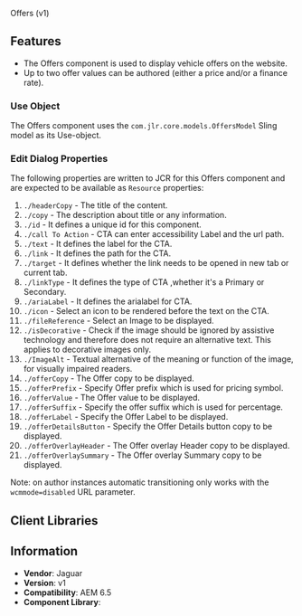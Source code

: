
Offers (v1)

## Features

* The Offers component is used to display vehicle offers on the website.
* Up to two offer values can be authored (either a price and/or a finance rate).

### Use Object
The Offers component uses the `com.jlr.core.models.OffersModel` Sling model as its Use-object.


### Edit Dialog Properties
The following properties are written to JCR for this Offers component and are expected to be available as `Resource` properties:

1. `./headerCopy` - The title of the content.
2. `./copy` - The description about title or any information.
3. `./id` - It defines a unique id for this component.
4. `./call To Action` - CTA can enter accessibility Label and the url path.
5. `./text` - It defines the label for the CTA.
6. `./link` - It defines the path for the CTA.
7. `./target`  - It defines whether the link needs to be opened in new tab or current tab.
8. `./linkType` - It defines the type of CTA ,whether it's a Primary or Secondary.
9. `./ariaLabel` - It defines the arialabel for CTA.
10. `./icon` - Select an icon to be rendered before the text on the CTA.
11. `./fileReference` - Select an Image to be displayed.
12. `./isDecorative` - Check if the image should be ignored by assistive technology and therefore does not require an alternative text. This applies to decorative images only.
13. `./ImageAlt` - Textual alternative of the meaning or function of the image, for visually impaired readers.
14. `./offerCopy` - The Offer copy to be displayed.
15. `./offerPrefix` - Specify Offer prefix which is used for pricing symbol.
16. `./offerValue` - The Offer value to be displayed.
17. `./offerSuffix` - Specify the offer suffix which is used for percentage.
18. `./offerLabel` - Specify the Offer Label to be displayed.
19. `./offerDetailsButton` - Specify the Offer Details button copy to be displayed.
20. `./offerOverlayHeader` - The Offer overlay Header copy to be displayed.
21. `./offerOverlaySummary` - The Offer overlay Summary copy to be displayed.



Note: on author instances automatic transitioning only works with the `wcmmode=disabled` URL parameter.

## Client Libraries


## Information
* **Vendor**: Jaguar
* **Version**: v1
* **Compatibility**: AEM 6.5
* **Component Library**: